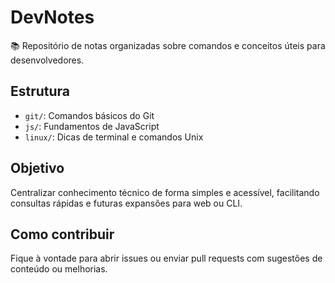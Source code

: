 # DevNotes

📚 Repositório de notas organizadas sobre comandos e conceitos úteis para desenvolvedores.

## Estrutura

- `git/`: Comandos básicos do Git
- `js/`: Fundamentos de JavaScript
- `linux/`: Dicas de terminal e comandos Unix

## Objetivo

Centralizar conhecimento técnico de forma simples e acessível, facilitando consultas rápidas e futuras expansões para web ou CLI.

## Como contribuir

Fique à vontade para abrir issues ou enviar pull requests com sugestões de conteúdo ou melhorias.
